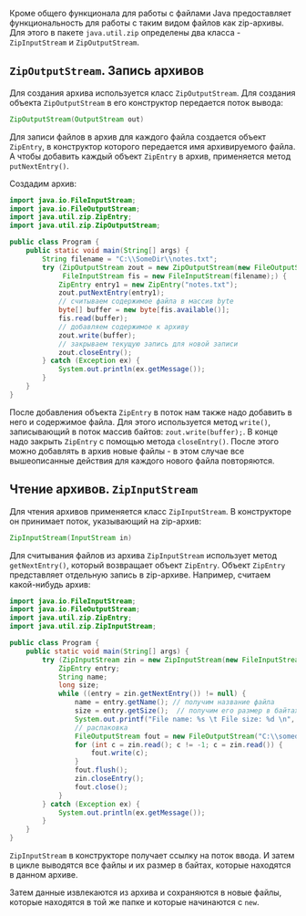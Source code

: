 Кроме общего функционала для работы с файлами Java предоставляет функциональность для работы с таким видом файлов как zip-архивы. Для этого в пакете `java.util.zip` определены два класса - `ZipInputStream` и `ZipOutputStream`.


## `ZipOutputStream`. Запись архивов
Для создания архива используется класс `ZipOutputStream`. Для создания объекта `ZipOutputStream` в его конструктор передается поток вывода:
```java
ZipOutputStream(OutputStream out)
```

Для записи файлов в архив для каждого файла создается объект `ZipEntry`, в конструктор которого передается имя архивируемого файла. А чтобы добавить каждый объект `ZipEntry` в архив, применяется метод `putNextEntry()`.

Создадим архив:
```java
import java.io.FileInputStream;
import java.io.FileOutputStream;
import java.util.zip.ZipEntry;
import java.util.zip.ZipOutputStream;

public class Program {
    public static void main(String[] args) {
        String filename = "C:\\SomeDir\\notes.txt";
        try (ZipOutputStream zout = new ZipOutputStream(new FileOutputStream("C:\\SomeDir\\output.zip"));
             FileInputStream fis = new FileInputStream(filename);) {
            ZipEntry entry1 = new ZipEntry("notes.txt");
            zout.putNextEntry(entry1);
            // считываем содержимое файла в массив byte
            byte[] buffer = new byte[fis.available()];
            fis.read(buffer);
            // добавляем содержимое к архиву
            zout.write(buffer);
            // закрываем текущую запись для новой записи
            zout.closeEntry();
        } catch (Exception ex) {
            System.out.println(ex.getMessage());
        }
    }
}
```

После добавления объекта `ZipEntry` в поток нам также надо добавить в него и содержимое файла. Для этого используется метод `write()`, записывающий в поток массив байтов: `zout.write(buffer);`. В конце надо закрыть `ZipEntry` с помощью метода `closeEntry()`. После этого можно добавлять в архив новые файлы - в этом случае все вышеописанные действия для каждого нового файла повторяются.


## Чтение архивов. `ZipInputStream`
Для чтения архивов применяется класс `ZipInputStream`. В конструкторе он принимает поток, указывающий на zip-архив:
```java
ZipInputStream(InputStream in)
```

Для считывания файлов из архива `ZipInputStream` использует метод `getNextEntry()`, который возвращает объект `ZipEntry`. Объект `ZipEntry` представляет отдельную запись в zip-архиве. Например, считаем какой-нибудь архив:
```java
import java.io.FileInputStream;
import java.io.FileOutputStream;
import java.util.zip.ZipEntry;
import java.util.zip.ZipInputStream;

public class Program {
    public static void main(String[] args) {
        try (ZipInputStream zin = new ZipInputStream(new FileInputStream("C:\\SomeDir\\output.zip"))) {
            ZipEntry entry;
            String name;
            long size;
            while ((entry = zin.getNextEntry()) != null) {
                name = entry.getName(); // получим название файла
                size = entry.getSize();  // получим его размер в байтах
                System.out.printf("File name: %s \t File size: %d \n", name, size);
                // распаковка
                FileOutputStream fout = new FileOutputStream("C:\\somedir\\new" + name);
                for (int c = zin.read(); c != -1; c = zin.read()) {
                    fout.write(c);
                }
                fout.flush();
                zin.closeEntry();
                fout.close();
            }
        } catch (Exception ex) {
            System.out.println(ex.getMessage());
        }
    }
}
```

`ZipInputStream` в конструкторе получает ссылку на поток ввода. И затем в цикле выводятся все файлы и их размер в байтах, которые находятся в данном архиве.

Затем данные извлекаются из архива и сохраняются в новые файлы, которые находятся в той же папке и которые начинаются с `new`.